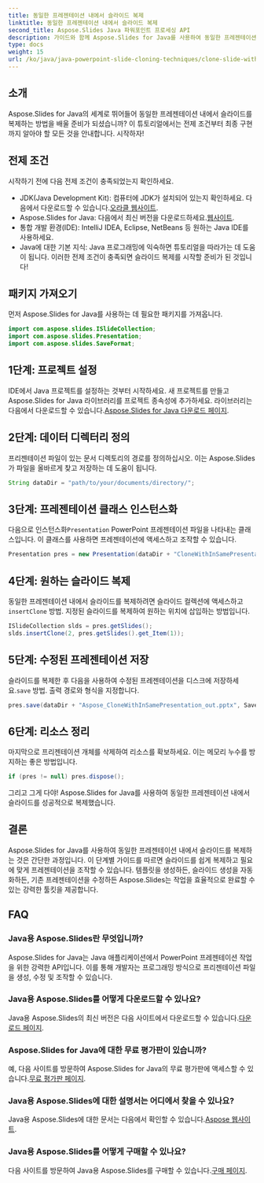 ```yaml
---
title: 동일한 프레젠테이션 내에서 슬라이드 복제
linktitle: 동일한 프레젠테이션 내에서 슬라이드 복제
second_title: Aspose.Slides Java 파워포인트 프로세싱 API
description: 가이드와 함께 Aspose.Slides for Java를 사용하여 동일한 프레젠테이션 내에서 슬라이드를 복제하세요. PowerPoint 조작을 간소화하려는 개발자에게 적합합니다.
type: docs
weight: 15
url: /ko/java/java-powerpoint-slide-cloning-techniques/clone-slide-within-same-presentation-powerpoint/
---
```

## 소개
Aspose.Slides for Java의 세계로 뛰어들어 동일한 프레젠테이션 내에서 슬라이드를 복제하는 방법을 배울 준비가 되셨습니까? 이 튜토리얼에서는 전제 조건부터 최종 구현까지 알아야 할 모든 것을 안내합니다. 시작하자!
## 전제 조건
시작하기 전에 다음 전제 조건이 충족되었는지 확인하세요.
-  JDK(Java Development Kit): 컴퓨터에 JDK가 설치되어 있는지 확인하세요. 다음에서 다운로드할 수 있습니다.[오라클 웹사이트](https://www.oracle.com/java/technologies/javase-downloads.html).
-  Aspose.Slides for Java: 다음에서 최신 버전을 다운로드하세요.[웹사이트](https://releases.aspose.com/slides/java/).
- 통합 개발 환경(IDE): IntelliJ IDEA, Eclipse, NetBeans 등 원하는 Java IDE를 사용하세요.
- Java에 대한 기본 지식: Java 프로그래밍에 익숙하면 튜토리얼을 따라가는 데 도움이 됩니다.
이러한 전제 조건이 충족되면 슬라이드 복제를 시작할 준비가 된 것입니다!
## 패키지 가져오기
먼저 Aspose.Slides for Java를 사용하는 데 필요한 패키지를 가져옵니다.
```java
import com.aspose.slides.ISlideCollection;
import com.aspose.slides.Presentation;
import com.aspose.slides.SaveFormat;

```

## 1단계: 프로젝트 설정
IDE에서 Java 프로젝트를 설정하는 것부터 시작하세요. 새 프로젝트를 만들고 Aspose.Slides for Java 라이브러리를 프로젝트 종속성에 추가하세요. 라이브러리는 다음에서 다운로드할 수 있습니다.[Aspose.Slides for Java 다운로드 페이지](https://releases.aspose.com/slides/java/).
## 2단계: 데이터 디렉터리 정의
프리젠테이션 파일이 있는 문서 디렉토리의 경로를 정의하십시오. 이는 Aspose.Slides가 파일을 올바르게 찾고 저장하는 데 도움이 됩니다.
```java
String dataDir = "path/to/your/documents/directory/";
```
## 3단계: 프레젠테이션 클래스 인스턴스화
 다음으로 인스턴스화`Presentation` PowerPoint 프레젠테이션 파일을 나타내는 클래스입니다. 이 클래스를 사용하면 프레젠테이션에 액세스하고 조작할 수 있습니다.
```java
Presentation pres = new Presentation(dataDir + "CloneWithInSamePresentation.pptx");
```
## 4단계: 원하는 슬라이드 복제
 동일한 프레젠테이션 내에서 슬라이드를 복제하려면 슬라이드 컬렉션에 액세스하고`insertClone` 방법. 지정된 슬라이드를 복제하여 원하는 위치에 삽입하는 방법입니다.
```java
ISlideCollection slds = pres.getSlides();
slds.insertClone(2, pres.getSlides().get_Item(1));
```
## 5단계: 수정된 프레젠테이션 저장
 슬라이드를 복제한 후 다음을 사용하여 수정된 프레젠테이션을 디스크에 저장하세요.`save` 방법. 출력 경로와 형식을 지정합니다.
```java
pres.save(dataDir + "Aspose_CloneWithInSamePresentation_out.pptx", SaveFormat.Pptx);
```
## 6단계: 리소스 정리
마지막으로 프리젠테이션 개체를 삭제하여 리소스를 확보하세요. 이는 메모리 누수를 방지하는 좋은 방법입니다.
```java
if (pres != null) pres.dispose();
```
그리고 그게 다야! Aspose.Slides for Java를 사용하여 동일한 프레젠테이션 내에서 슬라이드를 성공적으로 복제했습니다.
## 결론
Aspose.Slides for Java를 사용하여 동일한 프레젠테이션 내에서 슬라이드를 복제하는 것은 간단한 과정입니다. 이 단계별 가이드를 따르면 슬라이드를 쉽게 복제하고 필요에 맞게 프레젠테이션을 조작할 수 있습니다. 템플릿을 생성하든, 슬라이드 생성을 자동화하든, 기존 프레젠테이션을 수정하든 Aspose.Slides는 작업을 효율적으로 완료할 수 있는 강력한 툴킷을 제공합니다.
## FAQ
### Java용 Aspose.Slides란 무엇입니까?
Aspose.Slides for Java는 Java 애플리케이션에서 PowerPoint 프레젠테이션 작업을 위한 강력한 API입니다. 이를 통해 개발자는 프로그래밍 방식으로 프리젠테이션 파일을 생성, 수정 및 조작할 수 있습니다.
### Java용 Aspose.Slides를 어떻게 다운로드할 수 있나요?
 Java용 Aspose.Slides의 최신 버전은 다음 사이트에서 다운로드할 수 있습니다.[다운로드 페이지](https://releases.aspose.com/slides/java/).
### Aspose.Slides for Java에 대한 무료 평가판이 있습니까?
 예, 다음 사이트를 방문하여 Aspose.Slides for Java의 무료 평가판에 액세스할 수 있습니다.[무료 평가판 페이지](https://releases.aspose.com/).
### Java용 Aspose.Slides에 대한 설명서는 어디에서 찾을 수 있나요?
Java용 Aspose.Slides에 대한 문서는 다음에서 확인할 수 있습니다.[Aspose 웹사이트](https://reference.aspose.com/slides/java/).
### Java용 Aspose.Slides를 어떻게 구매할 수 있나요?
 다음 사이트를 방문하여 Java용 Aspose.Slides를 구매할 수 있습니다.[구매 페이지](https://purchase.aspose.com/buy).
